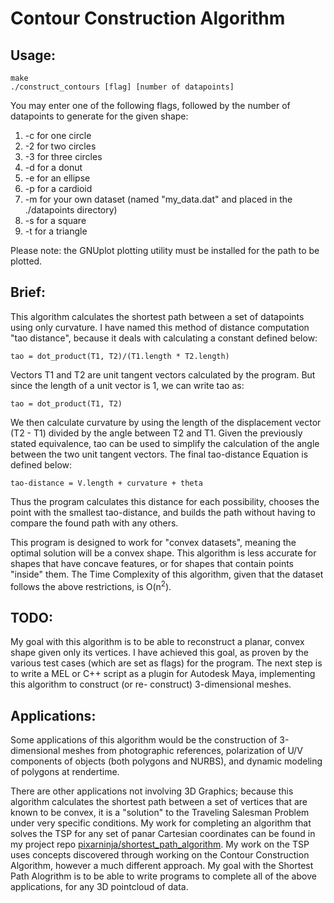 # Contour Construction Algorithm

## Usage:

```
make
./construct_contours [flag] [number of datapoints]
```
You may enter one of the following flags, followed by the number of datapoints
to generate for the given shape:

1. -c for one circle
1. -2 for two circles
1. -3 for three circles
1. -d for a donut
1. -e for an ellipse
1. -p for a cardioid
1. -m for your own dataset (named \"my_data.dat\" and placed in the ./datapoints directory)
1. -s for a square
1. -t for a triangle

Please note: the GNUplot plotting utility must be installed for the path to be plotted.

## Brief:

This algorithm calculates the shortest path between a set of datapoints
using only curvature. I have named this method of distance computation
"tao distance", because it deals with calculating a constant defined
below:
```
tao = dot_product(T1, T2)/(T1.length * T2.length)
```
Vectors T1 and T2 are unit tangent vectors calculated by the program. But since
the length of a unit vector is 1, we can write tao as:
```
tao = dot_product(T1, T2)
```
We then calculate curvature by using the length of the displacement
vector (T2 - T1) divided by the angle between T2 and T1. Given the previously
stated equivalence, tao can be used to simplify the calculation of the angle between the two unit
tangent vectors. The final tao-distance Equation is defined below:
```
tao-distance = V.length + curvature + theta
```
Thus the program calculates this distance for each possibility,
chooses the point with the smallest tao-distance, and builds the
path without having to compare the found path with any others.

This program is designed to work for "convex datasets", meaning the
optimal solution will be a convex shape. This algorithm is less
accurate for shapes that have concave features, or for shapes that
contain points "inside" them.
The Time Complexity of this algorithm,
given that the dataset follows the above restrictions,
is O(n<sup>2</sup>).

## TODO:

My goal with this algorithm is to be able to reconstruct a planar, convex
shape given only its vertices. I have achieved this goal, as proven
by the various test cases (which are set as flags) for the program.
The next step is to write a MEL or C++ script as a plugin for
Autodesk Maya, implementing this algorithm to construct (or re-
construct) 3-dimensional meshes.

## Applications:

Some applications of this algorithm would be
the construction of 3-dimensional meshes from photographic references,
polarization of U/V components of objects (both polygons and NURBS),
and dynamic modeling of polygons at rendertime.

There are other applications not involving 3D Graphics;
because this algorithm calculates the shortest path between a set of
vertices that are known to be convex, it is a "solution"
to the Traveling Salesman Problem under very specific conditions.
My work for completing an algorithm that solves the TSP for
any set of panar Cartesian coordinates can be found in my project repo [pixarninja/shortest_path_algorithm](https://github.com/pixarninja/shortest_path_algorithm).
My work on the TSP uses concepts discovered through working on
the Contour Construction Algorithm, however a much different approach. My goal
with the Shortest Path Alogrithm is to be able to write
programs to complete all of the above applications, for any
3D pointcloud of data.
